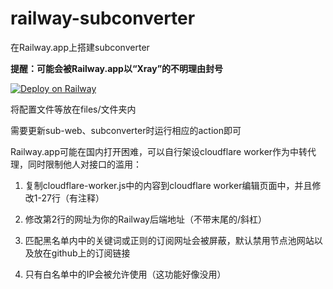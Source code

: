 # railway-subconverter
在Railway.app上搭建subconverter

**提醒：可能会被Railway.app以“Xray”的不明理由封号**

[![Deploy on Railway](https://railway.app/button.svg)](https://railway.app/new/template?template=https%3A%2F%2Fgithub.com%2Fzhongfly%2Frailway-subconverter&referralCode=y7njpi)

将配置文件等放在files/文件夹内

需要更新sub-web、subconverter时运行相应的action即可

Railway.app可能在国内打开困难，可以自行架设cloudflare worker作为中转代理，同时限制他人对接口的滥用：

1. 复制cloudflare-worker.js中的内容到cloudflare worker编辑页面中，并且修改1-27行（有注释）

1. 修改第2行的网址为你的Railway后端地址（不带末尾的/斜杠）

1. 匹配黑名单内中的关键词或正则的订阅网址会被屏蔽，默认禁用节点池网站以及放在github上的订阅链接

1. 只有白名单中的IP会被允许使用（这功能好像没用）
